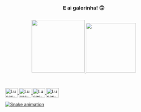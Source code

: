 ###   <p align="center"> E ai galerinha! 🙃</p>


##

<div align="center">
  <a href="https://github.com/LucasBXavier">
  <img height="170em" src="https://github-readme-stats.vercel.app/api?username=LucasBXavier&show_icons=true&theme=dark&include_all_commits=false&count_private=true"/>
  <img height="160em" src="https://github-readme-stats.vercel.app/api/top-langs/?username=LucasBXavier&layout=compact&langs_count=7&theme=dark"/>
</div>
  
  ##
  
<div style="display: inline_block"><br>
  <img align="center" alt="Lucas-html" height="30" width="40" src="https://cdn.jsdelivr.net/gh/devicons/devicon/icons/html5/html5-original-wordmark.svg"/>
  <img align="center" alt="Lucas-css" height="30" width="40" src="https://cdn.jsdelivr.net/gh/devicons/devicon/icons/css3/css3-original-wordmark.svg"/>
  <img align="center" alt="Lucas-c++" height="30" width="40" src="https://cdn.jsdelivr.net/gh/devicons/devicon/icons/cplusplus/cplusplus-plain.svg"/>
  <img align="center" alt="Lucas-js" height="30" width="40" src="https://cdn.jsdelivr.net/gh/devicons/devicon/icons/javascript/javascript-plain.svg"/>
  
   ![Snake animation](https://github.com/LucasBXavier/LucasBXavier/blob/output/github-contribution-grid-snake.svg)


</div>
